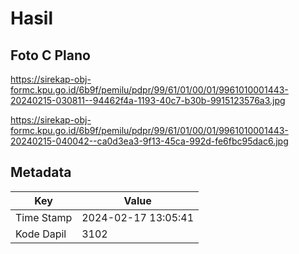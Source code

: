 # Hasil

## Foto C Plano

https://sirekap-obj-formc.kpu.go.id/6b9f/pemilu/pdpr/99/61/01/00/01/9961010001443-20240215-030811--94462f4a-1193-40c7-b30b-9915123576a3.jpg

https://sirekap-obj-formc.kpu.go.id/6b9f/pemilu/pdpr/99/61/01/00/01/9961010001443-20240215-040042--ca0d3ea3-9f13-45ca-992d-fe6fbc95dac6.jpg


## Metadata

| Key        | Value               |
| ---------- | ------------------- |
| Time Stamp | 2024-02-17 13:05:41 |
| Kode Dapil | 3102                |



